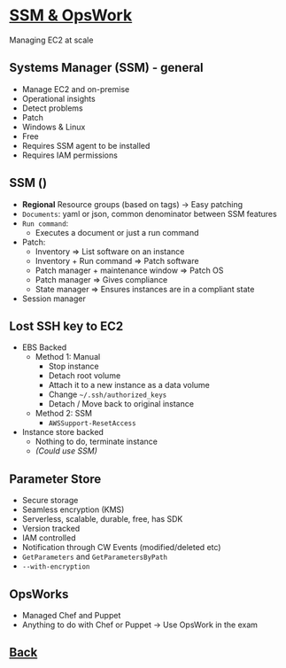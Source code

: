 # [SSM & OpsWork](../README.md)

Managing EC2 at scale

## Systems Manager (SSM) - general

* Manage EC2 and on-premise
* Operational insights
* Detect problems
* Patch
* Windows & Linux
* Free
* Requires SSM agent to be installed
* Requires IAM permissions 

## SSM ()

* __Regional__ Resource groups (based on tags) -> Easy patching
* `Documents`: yaml or json, common denominator between SSM features
* `Run command`:
	* Executes a document or just a run command
* Patch:
	* Inventory                          => List software on an instance
	* Inventory + Run command            => Patch software
	* Patch manager + maintenance window => Patch OS
	* Patch manager                      => Gives compliance
	* State manager                      => Ensures instances are in a compliant state
* Session manager

## Lost SSH key to EC2

* EBS Backed
	* Method 1: Manual
		* Stop instance
		* Detach root volume
		* Attach it to a new instance as a data volume
		* Change `~/.ssh/authorized_keys`
		* Detach / Move back to original instance
	* Method 2: SSM
		* `AWSSupport-ResetAccess`
* Instance store backed
	* Nothing to do, terminate instance
	* _(Could use SSM)_

## Parameter Store

* Secure storage
* Seamless encryption (KMS)
* Serverless, scalable, durable, free, has SDK
* Version tracked
* IAM controlled
* Notification through CW Events (modified/deleted etc)
* `GetParameters` and `GetParametersByPath`
* `--with-encryption`

## OpsWorks

* Managed Chef and Puppet
* Anything to do with Chef or Puppet -> Use OpsWork in the exam

## [Back](../README.md)